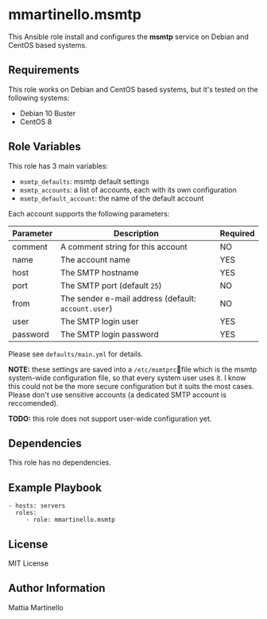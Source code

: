 mmartinello.msmtp
=================

This Ansible role install and configures the **msmtp** service on Debian and
CentOS based systems.

Requirements
------------

This role works on Debian and CentOS based systems, but it's tested on the
following systems:
* Debian 10 Buster
* CentOS 8

Role Variables
--------------

This role has 3 main variables:
* `msmtp_defaults`: msmtp default settings
* `msmtp_accounts`: a list of accounts, each with its own configuration
* `msmtp_default_account`: the name of the default account

Each account supports the following parameters:

| Parameter | Description                                          | Required |
| ----------| ---------------------------------------------------- | -------- |
| comment   | A comment string for this account                    | NO       |
| name      | The account name                                     | YES      |
| host      | The SMTP hostname                                    | YES      |
| port      | The SMTP port (default `25`)                         | NO       |
| from      | The sender e-mail address (default: `account.user`)  | NO       |
| user      | The SMTP login user                                  | YES      |
| password  | The SMTP login password                              | YES      |

Please see `defaults/main.yml` for details.

**NOTE:** these settings are saved into a `/etc/msmtprc`file which is the
msmtp system-wide configuration file, so that every system user uses it.
I know this could not be the more secure configuration but it suits the most
cases. Please don't use sensitive accounts (a dedicated SMTP account is
reccomended).

**TODO:** this role does not support user-wide configuration yet.

Dependencies
------------

This role has no dependencies.

Example Playbook
----------------

    - hosts: servers
      roles:
         - role: mmartinello.msmtp

License
-------

MIT License

Author Information
------------------

Mattia Martinello
